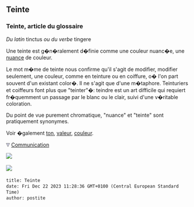 ## Teinte
### Teinte, article du glossaire
 _Du latin_ tinctus _ou du verbe_ tingere

Une teinte est g�n�ralement d�finie comme une couleur nuanc�e, une [nuance](nuance.html) de couleur.

Le mot m�me de teinte nous confirme qu'il s'agit de modifier, modifier seulement, une couleur, comme en teinture ou en coiffure, o� l'on part souvent d'un existant color�. Il ne s'agit que d'une m�taphore. Teinturiers et coiffeurs font plus que "teinter"�: teindre est un art difficile qui requiert fr�quemment un passage par le blanc ou le clair, suivi d'une v�ritable coloration.

Du point de vue purement chromatique, "nuance" et "teinte" sont pratiquement synonymes.

Voir �galement [ton](ton.html), [valeur](valeur.html), [couleur](couleur.html).



![](images/flechebas.gif) [Communication](http://www.artrealite.com/annonceurs.htm) 

[![](https://cbonvin.fr/sites/regie.artrealite.com/visuels/campagne1.png)](index-2.html#20131014)

![](https://cbonvin.fr/sites/regie.artrealite.com/visuels/campagne2.png)
```
title: Teinte
date: Fri Dec 22 2023 11:28:36 GMT+0100 (Central European Standard Time)
author: postite
```
